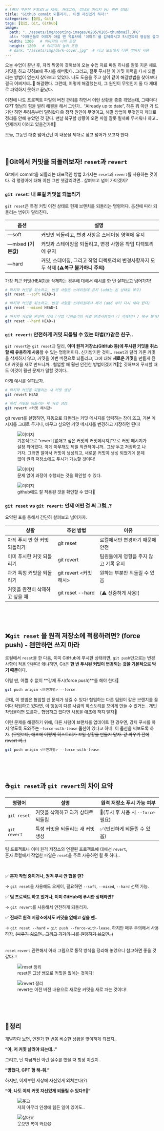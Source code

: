 ```yaml
---
# [해당 부분은 인트로(글 제목, 카테고리, 썸네일 이미지 등) 관련 정보]
title: "Github commit 되돌리기.. 이젠 자신있게 하자!"
categories: [협업, Git]
tags: [협업, Git, Github]
image:
  path: "../assets/img/posting-images/0205/0205-thumbnail.JPG"
  alt: "여러분들도 머리가 아플 땐 유튜브에 '이마트'를 검색하시고 5시간짜리 영상을 틀고 노동요로 즐겨보세요."
  width: 1200   # 이미지의 너비 조정
  height: 1200   # 이미지의 높이 조정
  # dark: "/assets/img/dark-cover.jpg"  # 다크 모드에서 다른 이미지 사용
---
```


오늘 수업이 끝난 후, 자리 짝꿍이 깃허브에 오늘 수업 자료 파일 하나를 잘못 지운 채로 커밋을 하고 깃허브에 푸시를 해버렸다. 그리고, 잘못 푸시한 이 커밋 이력을 다시 되돌리는 방법이 없는지 찾아보고 있었다. 나도 도움을 주고 싶어 같이 해결방법을 찾아보다 결국 어찌저찌..🧐 해결했다. 그런데, 어떻게 해결했는지, 그 원인이 무엇인지 둘 다 제대로 파악하지 못하고 끝났다.

이전에 나도 프로젝트 파일의 버전 관리를 하면서 이런 상황을 종종 겪었는데, 그때마다 GPT 형님의 힘을 빌려 해결을 해서 그런가.. “Already up to date”, 하튼 뭐 이런 거 뜨기만 하면 두려움부터 밀려왔다😖 정작 원인이 무엇이고, 해결 방법이 무엇인지 제대로 정리를 안해 놓았던 것 같다. 맨날 복구할 상황이 오면 파일 잘못 될까봐 무서워나 하고.. 언제까지 이러고 있을건가!!🥲

오늘, 그동안 대충 넘어갔던 이 내용을 제대로 짚고 넘어가 보고자 한다.
<br><br><br>

## **🧹Git에서 커밋을 되돌려보자! `reset`과 `revert`**

Git에서 commit을 되돌리는 대표적인 방법 2가지는 `reset`과 `revert`를 사용하는 것이다. 각 명령어에 대해 이젠 그만 헷갈리려면.. 살펴보고 넘어 가야겠지?

### `git reset`: 내 로컬 커밋을 되돌리기

`git reset`은 특정 커밋 이전 상태로 현재 브랜치를 되돌리는 명령어다. 옵션에 따라 되돌리는 범위가 달라진다.

| 옵션 | 설명 |
| --- | --- |
| —soft | 커밋만 되돌리고, 변경 사항은 스테이징 영역에 유지 |
| —mixed **(기본값)** | 커밋과 스테이징을 되돌리고, 변경 사항은 작업 디렉토리에 유지 |
| —hard | 커밋, 스테이징, 그리고 작업 디렉토리의 변경사항까지 모두 삭제 **(⚠️복구 불가하니 주의)** |

가장 최근 커밋(HEAD)을 삭제하는 경우에 대해서 예시를 한 번 살펴보고 넘어가자!

```bash
# 마지막 커밋을 취소하고, 변경 사항은 스테이징에 유지 (add는 된 상태로 복구)
git reset --soft HEAD~1

# 마지막 커밋을 취소하고, 변경 사항을 스테이징에서 제거 (add 부터 다시 해야 한다)
git reset --mixed HEAD~1

# 마지막 커밋을 완전히 삭제 (작업 디렉토리의 파일 변경사항까지 다 삭제한다 / 복구 불가함!)
git reset --hard HEAD~1
```

### `git revert`: 안전하게 커밋 되돌릴 수 있는 마법(?)같은 친구..

`git revert`는 `git reset`과 달리, **이미 원격 저장소(GitHub 등)에 푸시된 커밋을 취소할 때 유용하게 사용**할 수 있는 명령어이다. 신기방기한 것이.. `reset`과 달리 기존 커밋을 삭제하지 않고, 커밋을 이번 버전으로 되돌리고, 그에 대해 **새로운 커밋**을 만들게 된다!  커밋을 새로 만드니까.. 협업할 때 훨씬 안전한 방법이겠지?!🙂‍↕️ 깃허브에 푸시할 때도 이것이 훨씬 문제가 덜할 것이다..

아래 예시를 살펴보자.

```bash
# 마지막 커밋을 되돌리는 새 커밋 생성
git revert HEAD

# 특정 커밋을 되돌리는 새 커밋 생성
git revert <커밋 해시값>
```

git revert를 실행하면, 자동으로 되돌리는 커밋 메시지를 입력하는 창이 뜨고, 기본 메시지를 그대로 두거나, 바꾸고 싶으면 커밋 메시지를 변경하고 저장하면 된다!
<figure>
  <img src="../assets/img/posting-images/0205/0205-img1.png" alt="이미지">
  <figcaption>기본적으로 “revert [없애고 싶은 커밋의 커밋메시지]”으로 커밋 메시지가 설정 되어있다. 이게 아무래도 제일 직관적이니까.. 그냥 두고 저장하고 나가자. 그러면 알아서 커밋이 생성되고, 새로운 커밋이 생성 되었기에 문제 없이 원격 저장소에도 푸시가 가능할 것이다!</figcaption>
</figure>
<figure>
  <img src="../assets/img/posting-images/0205/0205-img2.png" alt="이미지">
  <figcaption>문제 없이 과정이 수행되는 것을 확인할 수 있다.</figcaption>
</figure>
<figure>
  <img src="../assets/img/posting-images/0205/0205-img3.png" alt="이미지">
  <figcaption>github에도 잘 적용된 것을 확인할 수 있다🥹</figcaption>
</figure>

### `git reset` vs `git revert`: 언제 어떤 걸 써 그럼..?

요약된 표를 통해서 간단히 살펴보고 넘어가자.

| 상황 | 추천 방법 | 이유 |
| --- | --- | --- |
| 아직 푸시 안 한 커밋 되돌리기 | git reset | 로컬에서만 변경하기 때문에 안전 |
| 이미 푸시한 커밋 되돌리기 | git revert | 팀원들에게 영향을 주지 않고 기록 유지 | 
| 과거 특정 커밋을 되돌리기 | git revert <커밋 해시> | 원하는 부분만 되돌릴 수 있음 |
| 커밋을 완전히 삭제하고 싶을 때 | git reset --hard | (⚠️ 신중하게 사용!) |

<br><br><br>

## **❌`git reset` 을 원격 저장소에 적용하려면? (force push) - 왠만하면 쓰지 마라**

로컬에서 `reset`을 한 다음, 이미 GitHub에 푸시한 상태라면, `git push`만으로는 변경 사항이 적용 안된다! 왜냐하면, Git은 **한 번 푸시된 커밋이 변경되는 것을 기본적으로 막기 때문**이다.

이럴 땐, 어쩔 수 없이 **강제 푸시(force push)**를 해야 한다🚨

```bash
git push origin <브랜치명> --force
```

근데, 이 방법은 협업할 땐 문제가 생길 수 있다! 협업하는 다른 팀원이 같은 브랜치를 끌어다 작업하고 있다면, 이 행동이 다른 사람의 히스토리를 꼬이게 만들 수 있거든.. 개인 작업물이면 모를까.. 협업하고 있다면 사용을 애초에 하지 말자🤯

이런 문제를 해결하기 위해, 다른 사람이 브랜치를 업데이트 한 경우엔, 강제 푸시를 하지 않도록 도와주는 `—force-with-lease` 옵션이 있다고 하네. 이 옵션을 써보도록 하자. ~~(무엇보다, 애초에 이렇게 히스토리가 꼬일 상황을 만들지 말자. 걍 싸우기 전에 revert 써..)~~

```bash
git push origin <브랜치명> --force-with-lease
```
<br><br><br>

## **☕️`git reset`과 `git revert`의 차이 요약**

| 명령어 | 설명 | 원격 저장소 푸시 가능 여부 |
| --- | --- | --- |
| `git reset` | 커밋을 삭제하고 과거 상태로 되돌림 | 🚫(푸시 후 사용 시 `--force` 필요) |
| `git revert` | 특정 커밋을 되돌리는 새 커밋 생성 | ✅(안전하게 되돌릴 수 있음) | 


팀 프로젝트나 이미 원격 저장소와 연결된 프로젝트에 대해선 `revert`, <br>
혼자 로컬에서 작업한 파일은 `reset`을 주로 사용하면 될 듯 하다..
<br><br><br>

✅ **혼자 작업 중이거나, 원격 푸시 안 했을 땐?**

→ `git reset`을 사용해도 오케이, 필요하면 `--soft`, `--mixed`, `--hard` 선택 가능.

✅ **팀 프로젝트 하고 있거나, 이미 GitHub에 푸시한 상태라면?**

→ `git revert`를 사용해서 안전하게 되돌리자.

✅ **진짜로 원격 저장소에서도 커밋을 없애고 싶을 땐..**

→ `git reset --hard` + `git push --force-with-lease`, 하지만 매우 주의해서 사용하자. ~~(싸우기 싫으면.. 그리고 과거의 나를 원망하기 싫으면..)~~
<br><br><br>
`reset` `revert` 관련해서 아래 그림으로 동작 방식을 정리해 놓았으니 참고하면 좋을 것 같다..!
<div class="image-container">
  <figure>
    <img src="../assets/img/posting-images/0205/0205-img4.jpeg" alt="reset 정리">
    <figcaption>reset은 그냥 쌩으로 커밋을 없애는 것이다!</figcaption>
  </figure>
  <figure>
    <img src="../assets/img/posting-images/0205/0205-img5.jpeg" alt="revert 정리">
    <figcaption>revert는 이전 버전 내용으로 새로운 커밋을 새로 파는 것이다!</figcaption>
  </figure>
</div>


<br><br><br>

## **🤪정리**

개발하다 보면, 언젠가 한 번쯤 비슷한 상황을 맞이하게 되겠지..

**“아, 저 커밋 날려야 되는데..”**

그리고, 난 지금까진 이런 실수를 했을 때 항상 이랬지..

**“망했다, GPT 형 해-줘.”**

하지만, 이제부턴 세상에 자신있게 외쳐본다(?)

**“아, 나도 이제 커밋 자신있게 되돌릴 수 있다!!🫡”**
<div class="image-container">
  <figure>
    <img src="../assets/img/posting-images/0205/0205-img6.JPG" alt="웃고">
    <figcaption>저희 아무리 인생에 힘든 일이 있어도..</figcaption>
  </figure>
  <figure>
    <img src="../assets/img/posting-images/0205/0205-img7.JPG" alt="살아요">
    <figcaption>웃으면 복이 와요😄</figcaption>
  </figure>
</div>